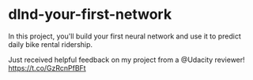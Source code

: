 # dlnd-your-first-network
In this project, you'll build your first neural network and use it to predict daily bike rental ridership.

Just received helpful feedback on my project from a @Udacity reviewer! 
https://t.co/GzRcnPfBFt
